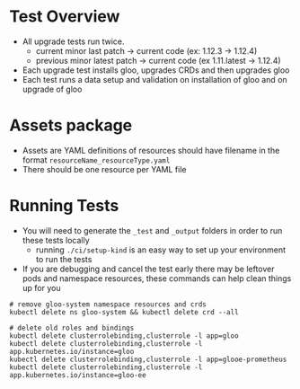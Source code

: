 # Test Overview 
- All upgrade tests run twice. 
    - current minor last patch -> current code (ex: 1.12.3 -> 1.12.4)
    - previous minor latest patch -> current code (ex 1.11.latest -> 1.12.4)
- Each upgrade test installs gloo, upgrades CRDs and then upgrades gloo
- Each test runs a data setup and validation on installation of gloo and on upgrade of gloo

# Assets package 
- Assets are YAML definitions of resources should have filename in the format `resourceName_resourceType.yaml`
- There should be one resource per YAML file 

# Running Tests
- You will need to generate the `_test` and `_output` folders in order to run these tests locally
  - running `./ci/setup-kind` is an easy way to set up your environment to run the tests
- If you are debugging and cancel the test early there may be leftover pods and namespace resources, these commands can help clean things up for you
```
# remove gloo-system namespace resources and crds
kubectl delete ns gloo-system && kubectl delete crd --all

# delete old roles and bindings
kubectl delete clusterrolebinding,clusterrole -l app=gloo
kubectl delete clusterrolebinding,clusterrole -l app.kubernetes.io/instance=gloo
kubectl delete clusterrolebinding,clusterrole -l app=glooe-prometheus 
kubectl delete clusterrolebinding,clusterrole -l app.kubernetes.io/instance=gloo-ee
```
